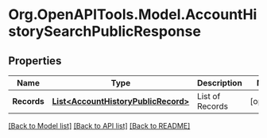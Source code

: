 
# Org.OpenAPITools.Model.AccountHistorySearchPublicResponse

## Properties

Name | Type | Description | Notes
------------ | ------------- | ------------- | -------------
**Records** | [**List&lt;AccountHistoryPublicRecord&gt;**](AccountHistoryPublicRecord.md) | List of Records | [optional] 

[[Back to Model list]](../README.md#documentation-for-models)
[[Back to API list]](../README.md#documentation-for-api-endpoints)
[[Back to README]](../README.md)

